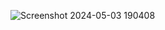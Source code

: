 ![Screenshot 2024-05-03 190408](https://github.com/rahulmakhijasg8/CoinMarketCap/assets/86805423/62e72256-0aa4-4f88-8608-08b679f556b9)

